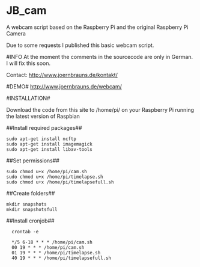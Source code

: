 JB_cam
======

A webcam script based on the Raspberry Pi and the original Raspberry Pi Camera

Due to some requests I published this basic webcam script.

#INFO
At the moment the comments in the sourcecode are only in German.
I will fix this soon.

Contact: http://www.joernbrauns.de/kontakt/

#DEMO#
http://www.joernbrauns.de/webcam/

#INSTALLATION#

Download the code from this site to /home/pi/ on your Raspberry Pi running the latest version of Raspbian

##Install required packages##
```
sudo apt-get install ncftp
sudo apt-get install imagemagick
sudo apt-get install libav-tools
```
##Set permissions##
```
sudo chmod u+x /home/pi/cam.sh
sudo chmod u+x /home/pi/timelapse.sh
sudo chmod u+x /home/pi/timelapsefull.sh
```
##Create folders##
```
mkdir snapshots
mkdir snapshotsfull
```
##Install cronjob##
```
  crontab -e
```
```
  */5 6-18 * * * /home/pi/cam.sh
  00 19 * * * /home/pi/cam.sh
  01 19 * * * /home/pi/timelapse.sh
  40 19 * * * /home/pi/timelapsefull.sh
```
